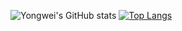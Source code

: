 <!--
**YongweiChe/YongweiChe** is a ✨ _special_ ✨ repository because its `README.md` (this file) appears on your GitHub profile.

Here are some ideas to get you started:

- 🔭 I’m currently working on ...
- 🌱 I’m currently learning ...
- 👯 I’m looking to collaborate on ...
- 🤔 I’m looking for help with ...
- 💬 Ask me about ...
- 📫 How to reach me: ...
- 😄 Pronouns: ...
- ⚡ Fun fact: ...
-->
![Yongwei's GitHub stats](https://github-readme-stats.vercel.app/api?username=YongweiChe&show_icons=true)
[![Top Langs](https://github-readme-stats.vercel.app/api/top-langs/?username=YongweiChe&layout=compact)](https://github.com/anuraghazra/github-readme-stats)

